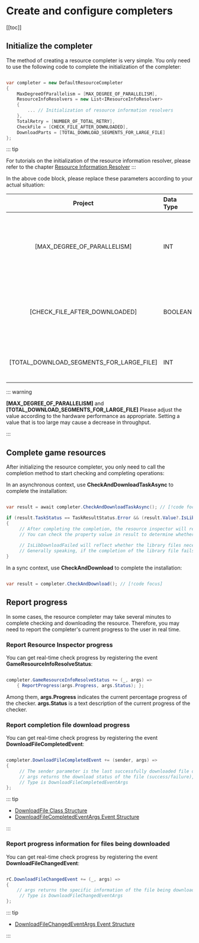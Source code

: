 # Create and configure completers

[[toc]]

## Initialize the completer

The method of creating a resource completer is very simple. You only need to use the following code to complete the initialization of the completer:

```c#

var completer = new DefaultResourceCompleter
{
    MaxDegreeOfParallelism = [MAX_DEGREE_OF_PARALLELISM],
    ResourceInfoResolvers = new List<IResourceInfoResolver>
    {
        ... // Initialization of resource information resolvers
    },
    TotalRetry = [NUMBER_OF_TOTAL_RETRY],
    CheckFile = [CHECK_FILE_AFTER_DOWNLOADED],
    DownloadParts = [TOTAL_DOWNLOAD_SEGMENTS_FOR_LARGE_FILE]
};

```

::: tip

For tutorials on the initialization of the resource information resolver, please refer to the chapter [Resource Information Resolver](/enUS/projbobcat/resourceCompleter/resourceInfoResolver/index)
:::

In the above code block, please replace these parameters according to your actual situation:

| Project | Data Type | Description |
|:------------------------------------------------:|:--------|:----------------------------:|
| [MAX_DEGREE_OF_PARALLELISM] | INT | Resource check parallelism (check the number of game resources at the same time) |
| [CHECK_FILE_AFTER_DOWNLOADED] | BOOLEAN | Check file integrity after file download is complete (if resource checksum exists) |
| [TOTAL_DOWNLOAD_SEGMENTS_FOR_LARGE_FILE] | INT | Number of fragments when downloading large files |

::: warning

**[MAX_DEGREE_OF_PARALLELISM]** and **[TOTAL_DOWNLOAD_SEGMENTS_FOR_LARGE_FILE]**
Please adjust the value according to the hardware performance as appropriate. Setting a value that is too large may cause a decrease in throughput.

:::

## Complete game resources

After initializing the resource completer, you only need to call the completion method to start checking and completing operations:

In an asynchronous context, use **CheckAndDownloadTaskAsync** to complete the installation:

```c#

var result = await completer.CheckAndDownloadTaskAsync(); // [!code focus]

if (result.TaskStatus == TaskResultStatus.Error && (result.Value?.IsLibDownloadFailed ?? false))
{
     // After completing the completion, the resource inspector will return the execution results.
     // You can check the property value in result to determine whether completion is complete
    
     // IsLibDownloadFailed will reflect whether the library files necessary for startup have been successfully completed.
     // Generally speaking, if the completion of the library file fails, it is likely to cause the game to fail to start.
}

```

In a sync context, use **CheckAndDownload** to complete the installation:

```c#

var result = completer.CheckAndDownload(); // [!code focus]

```

## Report progress

In some cases, the resource completer may take several minutes to complete checking and downloading the resource.
Therefore, you may need to report the completer's current progress to the user in real time.

### Report Resource Inspector progress

You can get real-time check progress by registering the event **GameResourceInfoResolveStatus**:

```c#

completer.GameResourceInfoResolveStatus += (_, args) => 
    { ReportProgress(args.Progress, args.Status); };

```

Among them, **args.Progress** indicates the current percentage progress of the checker. **args.Status** is a text description of the current progress of the checker.

### Report completion file download progress

You can get real-time check progress by registering the event **DownloadFileCompletedEvent**:

```c#

completer.DownloadFileCompletedEvent += (sender, args) =>
{
     // The sender parameter is the last successfully downloaded file of the completer, the type is DownloadFile
     // args returns the download status of the file (success/failure), and the retry count of the file,
     // Type is DownloadFileCompletedEventArgs
};

```

::: tip

+ [DownloadFile Class Structure](https://github.com/Corona-Studio/ProjBobcat/blob/master/ProjBobcat/ProjBobcat/Class/Model/DownloadFile.cs)
+ [DownloadFileCompletedEventArgs Event Structure](https://github.com/Corona-Studio/ProjBobcat/blob/master/ProjBobcat/ProjBobcat/Event/DownloadFileCompletedEventArgs.cs)

:::

### Report progress information for files being downloaded

You can get real-time check progress by registering the event **DownloadFileChangedEvent**:

```c#

rC.DownloadFileChangedEvent += (_, args) =>
{
    // args returns the specific information of the file being downloaded (number of bytes received, total number of bytes, current speed, percentage progress)
     // Type is DownloadFileChangedEventArgs
};

```

::: tip

+ [DownloadFileChangedEventArgs Event Structure](https://github.com/Corona-Studio/ProjBobcat/blob/master/ProjBobcat/ProjBobcat/Event/DownloadFileChangedEventArgs.cs)

:::
